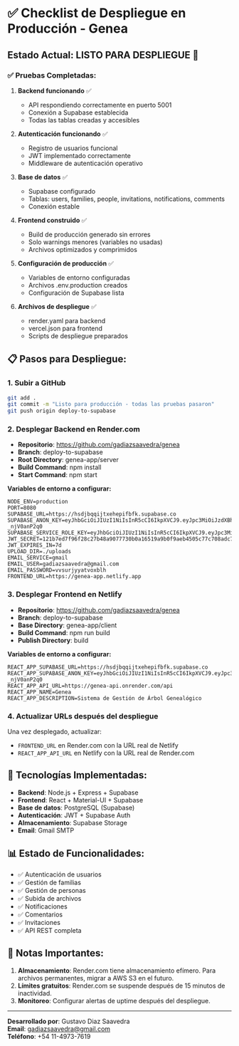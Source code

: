 # ✅ Checklist de Despliegue en Producción - Genea

## Estado Actual: LISTO PARA DESPLIEGUE 🚀

### ✅ Pruebas Completadas:

1. **Backend funcionando** ✅
   - API respondiendo correctamente en puerto 5001
   - Conexión a Supabase establecida
   - Todas las tablas creadas y accesibles

2. **Autenticación funcionando** ✅
   - Registro de usuarios funcional
   - JWT implementado correctamente
   - Middleware de autenticación operativo

3. **Base de datos** ✅
   - Supabase configurado
   - Tablas: users, families, people, invitations, notifications, comments
   - Conexión estable

4. **Frontend construido** ✅
   - Build de producción generado sin errores
   - Solo warnings menores (variables no usadas)
   - Archivos optimizados y comprimidos

5. **Configuración de producción** ✅
   - Variables de entorno configuradas
   - Archivos .env.production creados
   - Configuración de Supabase lista

6. **Archivos de despliegue** ✅
   - render.yaml para backend
   - vercel.json para frontend
   - Scripts de despliegue preparados

## 📋 Pasos para Despliegue:

### 1. Subir a GitHub
```bash
git add .
git commit -m "Listo para producción - todas las pruebas pasaron"
git push origin deploy-to-supabase
```

### 2. Desplegar Backend en Render.com
- **Repositorio**: https://github.com/gadiazsaavedra/genea
- **Branch**: deploy-to-supabase
- **Root Directory**: genea-app/server
- **Build Command**: npm install
- **Start Command**: npm start

**Variables de entorno a configurar:**
```
NODE_ENV=production
PORT=8080
SUPABASE_URL=https://hsdjbqqijtxehepifbfk.supabase.co
SUPABASE_ANON_KEY=eyJhbGciOiJIUzI1NiIsInR5cCI6IkpXVCJ9.eyJpc3MiOiJzdXBhYmFzZSIsInJlZiI6ImhzZGpicXFpanR4ZWhlcGlmYmZrIiwicm9sZSI6ImFub24iLCJpYXQiOjE3NTMyMTE4NDQsImV4cCI6MjA2ODc4Nzg0NH0.q0KQo2E1KOG_0AL4D69PDD2gkVmx39V-_njV0anP2q0
SUPABASE_SERVICE_ROLE_KEY=eyJhbGciOiJIUzI1NiIsInR5cCI6IkpXVCJ9.eyJpc3MiOiJzdXBhYmFzZSIsInJlZiI6ImhzZGpicXFpanR4ZWhlcGlmYmZrIiwicm9sZSI6InNlcnZpY2Vfcm9sZSIsImlhdCI6MTc1MzIxMTg0NCwiZXhwIjoyMDY4Nzg3ODQ0fQ.OIsGPw9G2JlvwpFmCNLsuNh_CivLj9XspOJwZVyAWuA
JWT_SECRET=121b7ed7f96f28c27b48a9077730b0a16519a9b0f9aeb4505c77c708adc75260638a2e010b56df2d56fda1750f00df6a051a833b4f5dcb746c96bca4b09e90f2
JWT_EXPIRES_IN=7d
UPLOAD_DIR=./uploads
EMAIL_SERVICE=gmail
EMAIL_USER=gadiazsaavedra@gmail.com
EMAIL_PASSWORD=vvsurjyyatvoxblh
FRONTEND_URL=https://genea-app.netlify.app
```

### 3. Desplegar Frontend en Netlify
- **Repositorio**: https://github.com/gadiazsaavedra/genea
- **Branch**: deploy-to-supabase
- **Base Directory**: genea-app/client
- **Build Command**: npm run build
- **Publish Directory**: build

**Variables de entorno a configurar:**
```
REACT_APP_SUPABASE_URL=https://hsdjbqqijtxehepifbfk.supabase.co
REACT_APP_SUPABASE_ANON_KEY=eyJhbGciOiJIUzI1NiIsInR5cCI6IkpXVCJ9.eyJpc3MiOiJzdXBhYmFzZSIsInJlZiI6ImhzZGpicXFpanR4ZWhlcGlmYmZrIiwicm9sZSI6ImFub24iLCJpYXQiOjE3NTMyMTE4NDQsImV4cCI6MjA2ODc4Nzg0NH0.q0KQo2E1KOG_0AL4D69PDD2gkVmx39V-_njV0anP2q0
REACT_APP_API_URL=https://genea-api.onrender.com/api
REACT_APP_NAME=Genea
REACT_APP_DESCRIPTION=Sistema de Gestión de Árbol Genealógico
```

### 4. Actualizar URLs después del despliegue
Una vez desplegado, actualizar:
- `FRONTEND_URL` en Render.com con la URL real de Netlify
- `REACT_APP_API_URL` en Netlify con la URL real de Render.com

## 🔧 Tecnologías Implementadas:
- **Backend**: Node.js + Express + Supabase
- **Frontend**: React + Material-UI + Supabase
- **Base de datos**: PostgreSQL (Supabase)
- **Autenticación**: JWT + Supabase Auth
- **Almacenamiento**: Supabase Storage
- **Email**: Gmail SMTP

## 📊 Estado de Funcionalidades:
- ✅ Autenticación de usuarios
- ✅ Gestión de familias
- ✅ Gestión de personas
- ✅ Subida de archivos
- ✅ Notificaciones
- ✅ Comentarios
- ✅ Invitaciones
- ✅ API REST completa

## 🚨 Notas Importantes:
1. **Almacenamiento**: Render.com tiene almacenamiento efímero. Para archivos permanentes, migrar a AWS S3 en el futuro.
2. **Límites gratuitos**: Render.com se suspende después de 15 minutos de inactividad.
3. **Monitoreo**: Configurar alertas de uptime después del despliegue.

---

**Desarrollado por**: Gustavo Diaz Saavedra  
**Email**: gadiazsaavedra@gmail.com  
**Teléfono**: +54 11-4973-7619